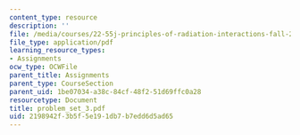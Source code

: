 ```yaml
---
content_type: resource
description: ''
file: /media/courses/22-55j-principles-of-radiation-interactions-fall-2004/2198942f3b5f5e191db7b7edd6d5ad65_problem_set_3.pdf
file_type: application/pdf
learning_resource_types:
- Assignments
ocw_type: OCWFile
parent_title: Assignments
parent_type: CourseSection
parent_uid: 1be07034-a38c-84cf-48f2-51d69ffc0a28
resourcetype: Document
title: problem_set_3.pdf
uid: 2198942f-3b5f-5e19-1db7-b7edd6d5ad65
---
```

